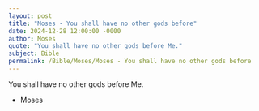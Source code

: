```yaml
---
layout: post
title: "Moses - You shall have no other gods before"
date: 2024-12-28 12:00:00 -0000
author: Moses
quote: "You shall have no other gods before Me."
subject: Bible
permalink: /Bible/Moses/Moses - You shall have no other gods before
---
```


You shall have no other gods before Me.

- Moses
